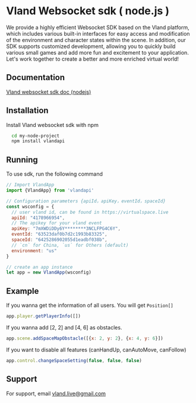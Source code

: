 
# Vland Websocket sdk ( node.js )
We provide a highly efficient Websocket SDK based on the Vland platform, which includes various built-in interfaces for easy access and modification of the environment and character states within the scene. In addition, our SDK supports customized development, allowing you to quickly build various small games and add more fun and excitement to your application. Let's work together to create a better and more enriched virtual world!


## Documentation

[Vland websocket sdk doc (nodejs)](https://cocos.vland.live/docs/)


## Installation

Install Vland websocket sdk with npm

```bash
  cd my-node-project
  npm install vlandapi
```
    
## Running

To use sdk, run the following command

```js
// Import VlandApp
import {VlandApp} from 'vlandapi'

// Configuration parameters {apiId，apiKey，eventId，spaceId}
const wsconfig = {
  // user vland id, can be found in https://virtualspace.live
  apiId: "4178966954",
  // The apikey for your vland event
  apiKey: "7mXWDiDDy6Y********3NCLFPG4C6Y",
  eventId: "63523daf0b7d2c1993b83325",
  spaceId: "6425286902055d1eadbf038b",
  // `cn` for China, `us` for Others (default)
  environment: "us" 
}

// create an app instance
let app = new VlandApp(wsconfig)
```


## Example

If you wanna get the information of all users. You will get ```Position[]```
```js
app.player.getPlayerInfo([])
```

If you wanna add [2, 2] and [4, 6] as obstacles.
```js
app.scene.addSpaceMapObstacle([{x: 2, y: 2}, {x: 4, y: 6}])
```

If you want to disable all features (canHandUp, canAutoMove, canFollow)
```js
app.control.changeSpaceSetting(false, false, false)
```



## Support

For support, email vland.live@gmail.com

